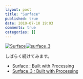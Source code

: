 ```yaml
---
layout: post
title: "Surface"
published: true
date: 2010-07-10 19:03
comments: true
categories: []
---
```


[![Surface](https://farm5.static.flickr.com/4079/4764366632_14665c42ff.jpg "=500x250")](https://www.flickr.com/photos/branchiopoda/4764366632/ "Surface by shuhei kagawa, on Flickr")[![surface_3](https://farm5.static.flickr.com/4139/4779669194_19ce3b4159.jpg "=500x250")](https://www.flickr.com/photos/branchiopoda/4779669194/ "surface_3 by shuhei kagawa, on Flickr")

しばらく続けてみます。

- [Surface : Built with Processing](/works/surface/)
- [Surface_3 : Built with Processing](/works/surface_3/)
